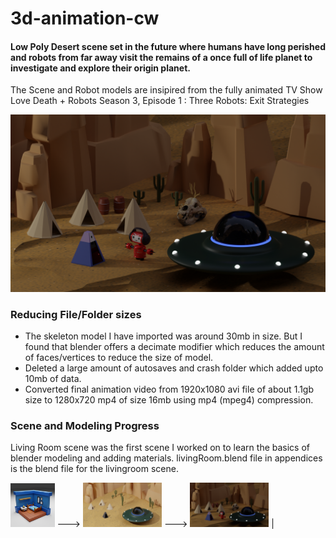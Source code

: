 # 3d-animation-cw  

#### Low Poly Desert scene set in the future where humans have long perished and robots from far away visit the remains of a once full of life planet to investigate and explore their origin planet.

The Scene and Robot models are insipired from the fully animated TV Show Love Death + Robots Season 3, Episode 1 : Three Robots: Exit Strategies 

![Rendered Image](./Render/love-death-robots-intro-scene-night.png)


### Reducing File/Folder sizes

- The skeleton model I have imported was around 30mb in size. But I found that blender offers a decimate modifier which reduces the amount of faces/vertices to reduce the size of model.  
- Deleted a large amount of autosaves and crash folder which added upto 10mb of data.  
- Converted final animation video from 1920x1080 avi file of about 1.1gb size to 1280x720 mp4 of size 16mb using mp4 (mpeg4) compression.  


### Scene and Modeling Progress

Living Room scene was the first scene I worked on to learn the basics of blender modeling and adding materials. livingRoom.blend file in appendices is the blend file for the livingroom scene.

<img src="./Appendices/living-room-practise.png" width=14% height=14%> ---> <img src="./Appendices/render-1.png" width = 25% height=25%> ---> <img src="./Render/love-death-robots-intro-scene-night.png" width = 25% height = 25%> |
 
